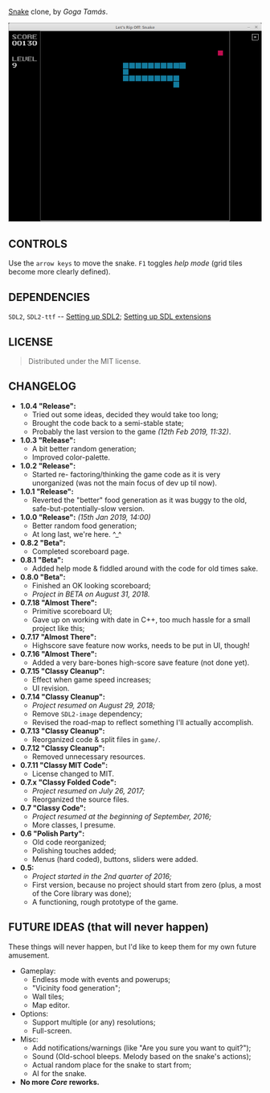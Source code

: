 [Snake](https://en.wikipedia.org/wiki/Snake_(video_game) "Wikipedia article") clone, by _Goga Tamás_.

![gitimage.png](https://raw.githubusercontent.com/tamasgoga/SnakeRipoff/master/res/gitimage.png)

## CONTROLS ##
Use the ```arrow keys``` to move the snake. ```F1``` toggles _help mode_ (grid tiles become more clearly defined).

## DEPENDENCIES ##
```SDL2```, ```SDL2-ttf``` -- [Setting up SDL2](http://lazyfoo.net/tutorials/SDL/01_hello_SDL/index.php); [Setting up SDL extensions](http://lazyfoo.net/tutorials/SDL/06_extension_libraries_and_loading_other_image_formats/index.php)

## LICENSE ##
> Distributed under the MIT license.

## CHANGELOG ##
- **1.0.4 "Release":**
  - Tried out some ideas, decided they would take too long;
  - Brought the code back to a semi-stable state;
  - Probably the last version to the game _(12th Feb 2019, 11:32)_.
- **1.0.3 "Release":**
  - A bit better random generation;
  - Improved color-palette.
- **1.0.2 "Release":**
  - Started re- factoring/thinking the game code as it is very unorganized (was not the main focus of dev up til now).
- **1.0.1 "Release":**
  - Reverted the "better" food generation as it was buggy to the old, safe-but-potentially-slow version.
- **1.0.0 "Release":** _(15th Jan 2019, 14:00)_
  - Better random food generation;
  - At long last, we're here. ^_^
- **0.8.2 "Beta":**
  - Completed scoreboard page.
- **0.8.1 "Beta":**
  - Added help mode & fiddled around with the code for old times sake.
- **0.8.0 "Beta":**
  - Finished an OK looking scoreboard;
  - _Project in BETA on August 31, 2018._
- **0.7.18 "Almost There":**
  - Primitive scoreboard UI;
  - Gave up on working with date in C++, too much hassle for a small project like this;
- **0.7.17 "Almost There":**
  - Highscore save feature now works, needs to be put in UI, though!
- **0.7.16 "Almost There":**
  - Added a very bare-bones high-score save feature (not done yet).
- **0.7.15 "Classy Cleanup":**
  - Effect when game speed increases;
  - UI revision.
- **0.7.14 "Classy Cleanup":**
  - _Project resumed on August 29, 2018;_
  - Remove  ```SDL2-image```  dependency;
  - Revised the road-map to reflect something I'll actually accomplish.
- **0.7.13 "Classy Cleanup":**
  - Reorganized code & split files in ```game/```.
- **0.7.12 "Classy Cleanup":**
  - Removed unnecessary resources.
- **0.7.11 "Classy MIT Code":**
  - License changed to MIT.
- **0.7.x "Classy Folded Code":**
  - _Project resumed on July 26, 2017;_
  - Reorganized the source files.
- **0.7 "Classy Code":**
  - _Project resumed at the beginning of September, 2016;_
  - More classes, I presume.
- **0.6 "Polish Party":**
  - Old code reorganized;
  - Polishing touches added;
  - Menus (hard coded), buttons, sliders were added.
- **0.5:**
  - _Project started in the 2nd quarter of 2016;_
  - First version, because no project should start from zero (plus, a most of the Core library was done);
  - A functioning, rough prototype of the game.

## FUTURE IDEAS (that will never happen) ##

These things will never happen, but I'd like to keep them for my own future amusement.

- Gameplay:
  - Endless mode with events and powerups;
  - "Vicinity food generation";
  - Wall tiles;
  - Map editor.
- Options:
  - Support multiple (or any) resolutions;
  - Full-screen.
- Misc:
  - Add notifications/warnings (like "Are you sure you want to quit?");
  - Sound (Old-school bleeps. Melody based on the snake's actions);
  - Actual random place for the snake to start from;
  - AI for the snake.
- **No more _Core_ reworks.**
